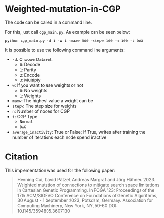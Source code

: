 # Weighted-mutation-in-CGP

The code can be called in a command line.

For this, just call `cgp_main.py`. An example can be seen below:

`python cgp_main.py -d 1 -w 1 -maxw 500 -stepw 100 -n 100 -t DAG  `

It is possible to use the following command line arguments:
- `-d`: Choose Dataset:
  - `0`: Decode
  - `1`: Parity
  - `2`: Encode
  - `3`: Multiply
- `w`: If you want to use weights or not
  - `0`: No weights
  - `1`: Weights
- `maxw`: The highest value a weight can be
- `stepw`: The step size for weights
- `n`: Number of nodes for CGP
- `t`: CGP Type
  - `Normal`
  - `DAG`
- `average_inactivity`: True or False; If True, writes after training the number of iterations each node spend inactive


# Citation
This implementation was used for the following paper:

> Henning Cui, David Pätzel, Andreas Margraf and Jörg Hähner. 2023. Weighted mutation of connections to mitigate search space limitations in Cartesian Genetic Programming. In FOGA '23: Proceedings of the 17th ACM/SIGEVO Conference on Foundations of Genetic Algorithms, 30 August - 1 September 2023, Potsdam, Germany. Association for Computing Machinery, New York, NY, 50-60 DOI: 10.1145/3594805.3607130
